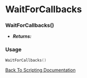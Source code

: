 # WaitForCallbacks

### WaitForCallbacks()
- ***Returns:*** 

### Usage

```Lua
WaitForCallbacks()
```


[Back To Scripting Documentation](../README.md)
